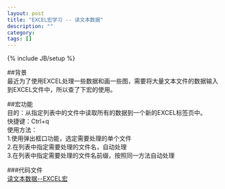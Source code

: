 ```yaml
---
layout: post
title: "EXCEL宏学习 -- 读文本数据"
description: ""
category: 
tags: []
---
```

{% include JB/setup %}

##背景  
最近为了使用EXCEL处理一些数据和画一些图，需要将大量文本文件的数据输入到EXCEL文件中，所以查了下宏的使用。  

##宏功能  
目的：从指定列表中的文件中读取所有的数据到一个新的EXCEL标签页中。  
快捷键：Ctrl+q  
使用方法：  
1.使用弹出框口功能，选定需要处理的单个文件  
2.在列表中指定需要处理的文件名，自动处理  
3.在列表中指定需要处理的文件名前缀，按照同一方法自动处理  

###代码文件  
[读文本数据--EXCEL宏](https://github.com/PerthCharles/codeware/blob/master/%E8%AF%BB%E6%96%87%E6%9C%AC%E6%95%B0%E6%8D%AE-EXCEL%E5%AE%8F.txt)  


